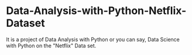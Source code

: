 # Data-Analysis-with-Python-Netflix-Dataset
It is a project of Data Analysis with Python or you can say, Data Science with Python on the "Netflix" Data set.
